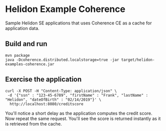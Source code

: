 # Helidon Example Coherence

Sample Helidon SE applications that uses Coherence CE as a cache for application data.

## Build and run

```shell
mvn package
java -Dcoherence.distributed.localstorage=true -jar target/helidon-examples-coherence.jar
```

## Exercise the application

```shell
curl -X POST -H "Content-Type: application/json" \
 -d '{"ssn" : "123-45-6789", "firstName" : "Frank", "lastName" : "Helidon", "dateOfBirth" : "02/14/2019"}' \
  http://localhost:8080/creditscore
```

You'll notice a short delay as the application computes the credit score.
Now repeat the same request. You'll see the score is returned instantly as it is retrieved from the cache.
